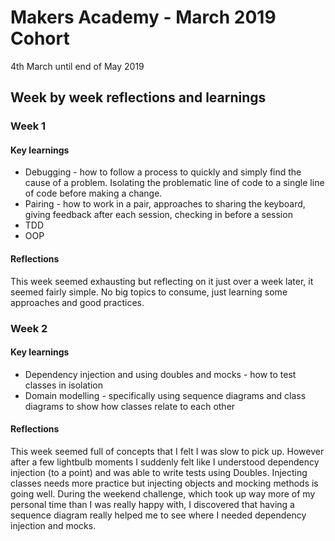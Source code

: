 # Makers Academy - March 2019 Cohort

4th March until end of May 2019

## Week by week reflections and learnings

### Week 1

#### Key learnings

- Debugging - how to follow a process to quickly and simply find the cause of a problem. Isolating the problematic line of code to a single line of code before making a change.
- Pairing - how to work in a pair, approaches to sharing the keyboard, giving feedback after each session, checking in before a session
- TDD
- OOP

#### Reflections

This week seemed exhausting but reflecting on it just over a week later, it seemed fairly simple. No big topics to consume, just learning some approaches and good practices.

### Week 2

#### Key learnings

- Dependency injection and using doubles and mocks - how to test classes in isolation
- Domain modelling - specifically using sequence diagrams and class diagrams to show how classes relate to each other

#### Reflections

This week seemed full of concepts that I felt I was slow to pick up. However after a few lightbulb moments I suddenly felt like I understood dependency injection (to a point) and was able to write tests using Doubles. Injecting classes needs more practice but injecting objects and mocking methods is going well.
During the weekend challenge, which took up way more of my personal time than I was really happy with, I discovered that having a sequence diagram really helped me to see where I needed dependency injection and mocks.
